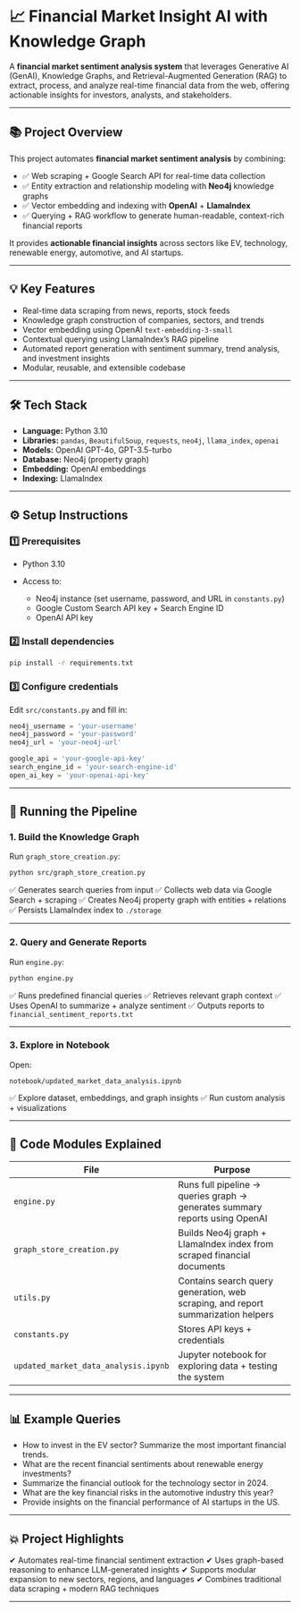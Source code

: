 

# 📈 Financial Market Insight AI with Knowledge Graph

A **financial market sentiment analysis system** that leverages Generative AI (GenAI), Knowledge Graphs, and Retrieval-Augmented Generation (RAG) to extract, process, and analyze real-time financial data from the web, offering actionable insights for investors, analysts, and stakeholders.

---

## 📚 Project Overview

This project automates **financial market sentiment analysis** by combining:

- ✅ Web scraping + Google Search API for real-time data collection
- ✅ Entity extraction and relationship modeling with **Neo4j** knowledge graphs
- ✅ Vector embedding and indexing with **OpenAI** + **LlamaIndex**
- ✅ Querying + RAG workflow to generate human-readable, context-rich financial reports

It provides **actionable financial insights** across sectors like EV, technology, renewable energy, automotive, and AI startups.

---

## 💡 Key Features

* Real-time data scraping from news, reports, stock feeds
* Knowledge graph construction of companies, sectors, and trends
* Vector embedding using OpenAI `text-embedding-3-small`
* Contextual querying using LlamaIndex’s RAG pipeline
* Automated report generation with sentiment summary, trend analysis, and investment insights
* Modular, reusable, and extensible codebase

---

## 🛠 Tech Stack

* **Language:** Python 3.10
* **Libraries:** `pandas`, `BeautifulSoup`, `requests`, `neo4j`, `llama_index`, `openai`
* **Models:** OpenAI GPT-4o, GPT-3.5-turbo
* **Database:** Neo4j (property graph)
* **Embedding:** OpenAI embeddings
* **Indexing:** LlamaIndex

---



## ⚙️ Setup Instructions

### 1️⃣ Prerequisites

* Python 3.10
* Access to:

  * Neo4j instance (set username, password, and URL in `constants.py`)
  * Google Custom Search API key + Search Engine ID
  * OpenAI API key

### 2️⃣ Install dependencies

```bash
pip install -r requirements.txt
```

### 3️⃣ Configure credentials

Edit `src/constants.py` and fill in:

```python
neo4j_username = 'your-username'
neo4j_password = 'your-password'
neo4j_url = 'your-neo4j-url'

google_api = 'your-google-api-key'
search_engine_id = 'your-search-engine-id'
open_ai_key = 'your-openai-api-key'
```

---

## 🚀 Running the Pipeline

### 1. **Build the Knowledge Graph**

Run `graph_store_creation.py`:

```bash
python src/graph_store_creation.py
```

✅ Generates search queries from input
✅ Collects web data via Google Search + scraping
✅ Creates Neo4j property graph with entities + relations
✅ Persists LlamaIndex index to `./storage`

---

### 2. **Query and Generate Reports**

Run `engine.py`:

```bash
python engine.py
```

✅ Runs predefined financial queries
✅ Retrieves relevant graph context
✅ Uses OpenAI to summarize + analyze sentiment
✅ Outputs reports to `financial_sentiment_reports.txt`

---

### 3. **Explore in Notebook**

Open:

```
notebook/updated_market_data_analysis.ipynb
```

✅ Explore dataset, embeddings, and graph insights
✅ Run custom analysis + visualizations

---

## 🧩 Code Modules Explained

| File                                 | Purpose                                                                          |
| ------------------------------------ | -------------------------------------------------------------------------------- |
| `engine.py`                          | Runs full pipeline → queries graph → generates summary reports using OpenAI      |
| `graph_store_creation.py`            | Builds Neo4j graph + LlamaIndex index from scraped financial documents           |
| `utils.py`                           | Contains search query generation, web scraping, and report summarization helpers |
| `constants.py`                       | Stores API keys + credentials                                                    |
| `updated_market_data_analysis.ipynb` | Jupyter notebook for exploring data + testing the system                         |

---

## 📊 Example Queries

* How to invest in the EV sector? Summarize the most important financial trends.
* What are the recent financial sentiments about renewable energy investments?
* Summarize the financial outlook for the technology sector in 2024.
* What are the key financial risks in the automotive industry this year?
* Provide insights on the financial performance of AI startups in the US.

---

## 💥 Project Highlights

✔ Automates real-time financial sentiment extraction
✔ Uses graph-based reasoning to enhance LLM-generated insights
✔ Supports modular expansion to new sectors, regions, and languages
✔ Combines traditional data scraping + modern RAG techniques

---


